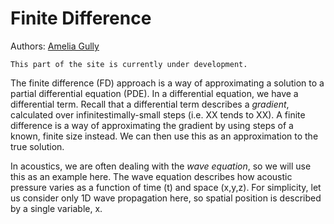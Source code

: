 # Finite Difference
Authors: [Amelia Gully](https://knowledgebase.acoustics.ac.uk/community/bios.html#amelia-gully)

```{warning}
This part of the site is currently under development.
```

The finite difference (FD) approach is a way of approximating a solution to a partial differential equation (PDE). In a differential equation, we have a differential term. Recall that a differential term describes a _gradient_, calculated over infinitestimally-small steps (i.e. XX tends to XX). A finite difference is a way of approximating the gradient by using steps of a known, finite size instead. We can then use this as an approximation to the true solution.

In acoustics, we are often dealing with the _wave equation_, so we will use this as an example here. The wave equation describes how acoustic pressure varies as a function of time (t) and space (x,y,z). For simplicity, let us consider only 1D wave propagation here, so spatial position is described by a single variable, x.

